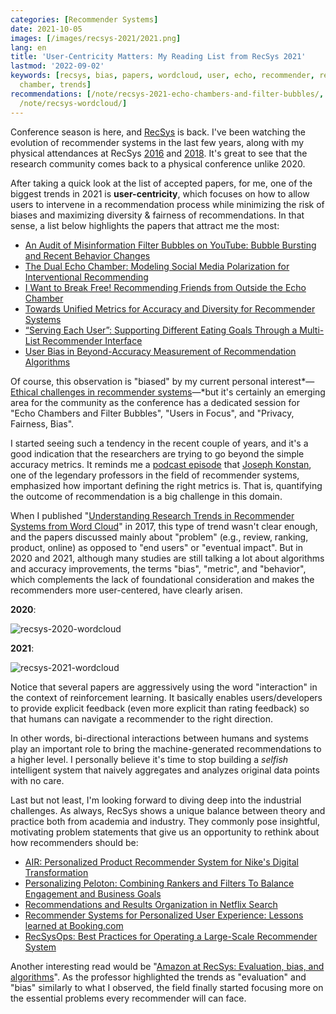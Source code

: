 ```yaml
---
categories: [Recommender Systems]
date: 2021-10-05
images: [/images/recsys-2021/2021.png]
lang: en
title: 'User-Centricity Matters: My Reading List from RecSys 2021'
lastmod: '2022-09-02'
keywords: [recsys, bias, papers, wordcloud, user, echo, recommender, recommendations,
  chamber, trends]
recommendations: [/note/recsys-2021-echo-chambers-and-filter-bubbles/, /note/recsys-2022/,
  /note/recsys-wordcloud/]
---
```

 
Conference season is here, and [RecSys](https://recsys.acm.org/) is back. I've been watching the evolution of recommender systems in the last few years, along with my physical attendances at RecSys [2016](/work/recprofile-2016/) and [2018](/work/recsys-2018/). It's great to see that the research community comes back to a physical conference unlike 2020.
 
After taking a quick look at the list of accepted papers, for me, one of the biggest trends in 2021 is **user-centricity**, which focuses on how to allow users to intervene in a recommendation process while minimizing the risk of biases and maximizing diversity & fairness of recommendations. In that sense, a list below highlights the papers that attract me the most:
 
- [An Audit of Misinformation Filter Bubbles on YouTube: Bubble Bursting and Recent Behavior Changes](https://dl.acm.org/doi/10.1145/3460231.3474241)
- [The Dual Echo Chamber: Modeling Social Media Polarization for Interventional Recommending](https://dl.acm.org/doi/10.1145/3460231.3474261)
- [I Want to Break Free! Recommending Friends from Outside the Echo Chamber](https://dl.acm.org/doi/10.1145/3460231.3474270)
- [Towards Unified Metrics for Accuracy and Diversity for Recommender Systems](https://dl.acm.org/doi/10.1145/3460231.3474234)
- [“Serving Each User”: Supporting Different Eating Goals Through a Multi-List Recommender Interface](https://dl.acm.org/doi/10.1145/3460231.3474232)
- [User Bias in Beyond-Accuracy Measurement of Recommendation Algorithms](https://dl.acm.org/doi/10.1145/3460231.3474244)
 
Of course, this observation is "biased" by my current personal interest*&mdash;[Ethical challenges in recommender systems](/note/ethical-challenges-in-recommender-systems/)&mdash;*but it's certainly an emerging area for the community as the conference has a dedicated session for "Echo Chambers and Filter Bubbles", "Users in Focus", and "Privacy, Fairness, Bias".
 
I started seeing such a tendency in the recent couple of years, and it's a good indication that the researchers are trying to go beyond the simple accuracy metrics. It reminds me a [podcast episode](https://dataskeptic.com/blog/episodes/2017/recommender-systems-live-from-farcon) that [Joseph Konstan](http://konstan.umn.edu/), one of the legendary professors in the field of recommender systems, emphasized how important defining the right metrics is. That is, quantifying the outcome of recommendation is a big challenge in this domain.
 
When I published "[Understanding Research Trends in Recommender Systems from Word Cloud](/note/recsys-wordcloud/)" in 2017, this type of trend wasn't clear enough, and the papers discussed mainly about "problem" (e.g., review, ranking, product, online) as opposed to "end users" or "eventual impact". But in 2020 and 2021, although many studies are still talking a lot about algorithms and accuracy improvements, the terms "bias", "metric", and "behavior", which complements the lack of foundational consideration and makes the recommenders more user-centered, have clearly arisen.
 
**2020**:
 
![recsys-2020-wordcloud](/images/recsys-2021/2020.png)
 
**2021**:
 
![recsys-2021-wordcloud](/images/recsys-2021/2021.png)
 
Notice that several papers are aggressively using the word "interaction" in the context of reinforcement learning. It basically enables users/developers to provide explicit feedback (even more explicit than rating feedback) so that humans can navigate a recommender to the right direction.
 
In other words, bi-directional interactions between humans and systems play an important role to bring the machine-generated recommendations to a higher level. I personally believe it's time to stop building a *selfish* intelligent system that naively aggregates and analyzes original data points with no care.
 
Last but not least, I'm looking forward to diving deep into the industrial challenges. As always, RecSys shows a unique balance between theory and practice both from academia and industry. They commonly pose insightful, motivating problem statements that give us an opportunity to rethink about how recommenders should be:
 
- [AIR: Personalized Product Recommender System for Nike's Digital Transformation](https://dl.acm.org/doi/10.1145/3460231.3474621)
- [Personalizing Peloton: Combining Rankers and Filters To Balance Engagement and Business Goals](https://dl.acm.org/doi/10.1145/3460231.3474610)
- [Recommendations and Results Organization in Netflix Search](https://dl.acm.org/doi/10.1145/3460231.3474602)
- [Recommender Systems for Personalized User Experience: Lessons learned at Booking.com](https://dl.acm.org/doi/10.1145/3460231.3474611)
- [RecSysOps: Best Practices for Operating a Large-Scale Recommender System](https://dl.acm.org/doi/10.1145/3460231.3474620)
 
Another interesting read would be "[Amazon at RecSys: Evaluation, bias, and algorithms](https://www.amazon.science/blog/amazon-at-recsys-evaluation-bias-and-algorithms)". As the professor highlighted the trends as "evaluation" and "bias" similarly to what I observed, the field finally started focusing more on the essential problems every recommender will can face.
